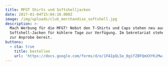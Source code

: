```yaml
---
title: MFGT Shirts und Softshelljacken
date: 2017-01-04T15:04:10.000Z
image: /img/uploads/club_merchandise_softshell.jpg
description: >-
  Mach Werbung für die MFGT! Nebst den T-Shirts und Caps stehen neu auch
  Softshell-Jacken für kühlere Tage zur Verfügung. Im Sekretariat stehen Muster
  zur Anprobe bereit.
buttons:
  - cta: true
    title: bestellen
    url: 'https://docs.google.com/forms/d/e/1FAIpQLSe_0g1fZBFQmXXYKiMwzM_1gXNo4mIHisTKm8JeqsKKfluRCA/viewform'
---
```



